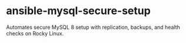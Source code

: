 # ansible-mysql-secure-setup
Automates secure MySQL 8 setup with replication, backups, and health checks on Rocky Linux.

